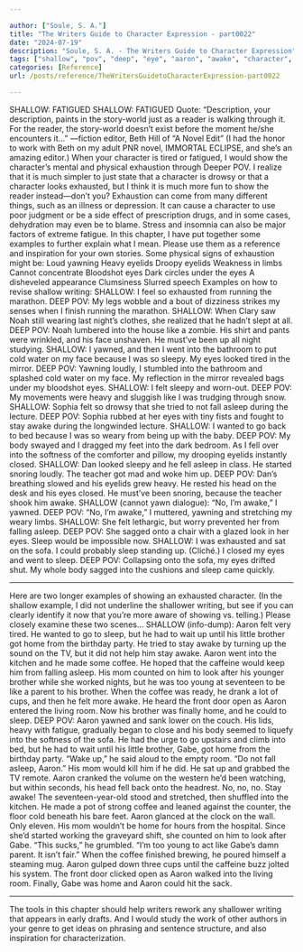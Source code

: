 ```yaml
---

author: ["Soule, S. A."]
title: "The Writers Guide to Character Expression - part0022"
date: "2024-07-19"
description: "Soule, S. A. - The Writers Guide to Character Expression"
tags: ["shallow", "pov", "deep", "eye", "aaron", "awake", "character", "sleep", "would", "felt", "asleep", "brother", "home", "look", "exhausted", "example", "heavy", "eyelid", "like", "stay", "coffee", "gabe", "fatigued", "reader", "tired"]
categories: [Reference]
url: /posts/reference/TheWritersGuidetoCharacterExpression-part0022

---
```



SHALLOW: FATIGUED
SHALLOW: FATIGUED
Quote: “Description, your description, paints in the story-world just as a reader is walking through it. For the reader, the story-world doesn’t exist before the moment he/she encounters it...” —fiction editor, Beth Hill of “A Novel Edit” (I had the honor to work with Beth on my adult PNR novel, IMMORTAL ECLIPSE, and she’s an amazing editor.)
When your character is tired or fatigued, I would show the character’s mental and physical exhaustion through Deeper POV. I realize that it is much simpler to just state that a character is drowsy or that a character looks exhausted, but I think it is much more fun to show the reader instead—don’t you?
Exhaustion can come from many different things, such as an illness or depression. It can cause a character to use poor judgment or be a side effect of prescription drugs, and in some cases, dehydration may even be to blame. Stress and insomnia can also be major factors of extreme fatigue.
In this chapter, I have put together some examples to further explain what I mean. Please use them as a reference and inspiration for your own stories.
Some physical signs of exhaustion might be:
Loud yawning
Heavy eyelids
Droopy eyelids
Weakness in limbs
Cannot concentrate
Bloodshot eyes
Dark circles under the eyes
A disheveled appearance
Clumsiness
Slurred speech
Examples on how to revise shallow writing:
SHALLOW: I feel so exhausted from running the marathon.
DEEP POV: My legs wobble and a bout of dizziness strikes my senses when I finish running the marathon.
SHALLOW: When Clary saw Noah still wearing last night’s clothes, she realized that he hadn’t slept at all.
DEEP POV: Noah lumbered into the house like a zombie. His shirt and pants were wrinkled, and his face unshaven. He must’ve been up all night studying.
SHALLOW: I yawned, and then I went into the bathroom to put cold water on my face because I was so sleepy. My eyes looked tired in the mirror.
DEEP POV: Yawning loudly, I stumbled into the bathroom and splashed cold water on my face. My reflection in the mirror revealed bags under my bloodshot eyes.
SHALLOW: I felt sleepy and worn-out.
DEEP POV: My movements were heavy and sluggish like I was trudging through snow.
SHALLOW: Sophia felt so drowsy that she tried to not fall asleep during the lecture.
DEEP POV: Sophia rubbed at her eyes with tiny fists and fought to stay awake during the longwinded lecture.
SHALLOW: I wanted to go back to bed because I was so weary from being up with the baby.
DEEP POV: My body swayed and I dragged my feet into the dark bedroom. As I fell over into the softness of the comforter and pillow, my drooping eyelids instantly closed.
SHALLOW: Dan looked sleepy and he fell asleep in class. He started snoring loudly. The teacher got mad and woke him up.
DEEP POV: Dan’s breathing slowed and his eyelids grew heavy. He rested his head on the desk and his eyes closed. He must’ve been snoring, because the teacher shook him awake.
SHALLOW (cannot yawn dialogue): “No, I’m awake,” I yawned.
DEEP POV: “No, I’m awake,” I muttered, yawning and stretching my weary limbs.
SHALLOW: She felt lethargic, but worry prevented her from falling asleep.
DEEP POV: She sagged onto a chair with a glazed look in her eyes. Sleep would be impossible now.
SHALLOW: I was exhausted and sat on the sofa. I could probably sleep standing up. (Cliché.) I closed my eyes and went to sleep.
DEEP POV: Collapsing onto the sofa, my eyes drifted shut. My whole body sagged into the cushions and sleep came quickly.
***
Here are two longer examples of showing an exhausted character. (In the shallow example, I did not underline the shallower writing, but see if you can clearly identify it now that you’re more aware of showing vs. telling.)
Please closely examine these two scenes…
SHALLOW (info-dump): 
Aaron felt very tired. He wanted to go to sleep, but he had to wait up until his little brother got home from the birthday party. He tried to stay awake by turning up the sound on the TV, but it did not help him stay awake.
Aaron went into the kitchen and he made some coffee. He hoped that the caffeine would keep him from falling asleep. His mom counted on him to look after his younger brother while she worked nights, but he was too young at seventeen to be like a parent to his brother. When the coffee was ready, he drank a lot of cups, and then he felt more awake.
He heard the front door open as Aaron entered the living room. Now his brother was finally home, and he could to sleep.
DEEP POV: 
Aaron yawned and sank lower on the couch. His lids, heavy with fatigue, gradually began to close and his body seemed to liquefy into the softness of the sofa. He had the urge to go upstairs and climb into bed, but he had to wait until his little brother, Gabe, got home from the birthday party.
“Wake up,” he said aloud to the empty room. “Do not fall asleep, Aaron.”
His mom would kill him if he did.
He sat up and grabbed the TV remote.  Aaron cranked the volume on the western he’d been watching, but within seconds, his head fell back onto the headrest.
No, no, no. Stay awake!
The seventeen-year-old stood and stretched, then shuffled into the kitchen. He made a pot of strong coffee and leaned against the counter, the floor cold beneath his bare feet.
Aaron glanced at the clock on the wall. Only eleven. His mom wouldn’t be home for hours from the hospital. Since she’d started working the graveyard shift, she counted on him to look after Gabe.
“This sucks,” he grumbled. “I’m too young to act like Gabe’s damn parent. It isn’t fair.”
When the coffee finished brewing, he poured himself a steaming mug. Aaron gulped down three cups until the caffeine buzz jolted his system.
The front door clicked open as Aaron walked into the living room. Finally, Gabe was home and Aaron could hit the sack.
***
The tools in this chapter should help writers rework any shallower writing that appears in early drafts. And I would study the work of other authors in your genre to get ideas on phrasing and sentence structure, and also inspiration for characterization.
